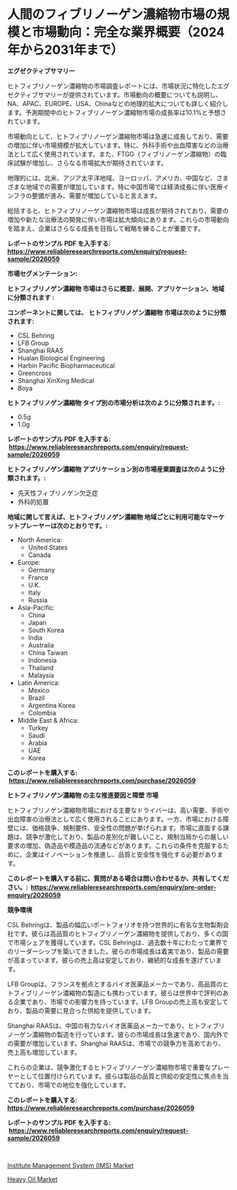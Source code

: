 <p><h1>人間のフィブリノーゲン濃縮物市場の規模と市場動向：完全な業界概要（2024年から2031年まで）</h1></p><p><strong>エグゼクティブサマリー</strong></p>
<p><p>ヒトフィブリノーゲン濃縮物の市場調査レポートには、市場状況に特化したエグゼクティブサマリーが提供されています。市場動向の概要についても説明し、NA、APAC、EUROPE、USA、Chinaなどの地理的拡大についても詳しく紹介します。予測期間中のヒトフィブリノーゲン濃縮物市場の成長率は10.1%と予想されています。</p><p>市場動向として、ヒトフィブリノーゲン濃縮物市場は急速に成長しており、需要の増加に伴い市場規模が拡大しています。特に、外科手術や出血障害などの治療法として広く使用されています。また、FTGG（フィブリノーゲン濃縮物）の臨床試験が増加し、さらなる市場拡大が期待されています。</p><p>地理的には、北米、アジア太平洋地域、ヨーロッパ、アメリカ、中国など、さまざまな地域での需要が増加しています。特に中国市場では経済成長に伴い医療インフラの整備が進み、需要が増加していると言えます。</p><p>総括すると、ヒトフィブリノーゲン濃縮物市場は成長が期待されており、需要の増加や新たな治療法の開発に伴い市場は拡大傾向にあります。これらの市場動向を踏まえ、企業はさらなる成長を目指して戦略を練ることが重要です。</p></p>
<p><strong>レポートのサンプル PDF を入手する: <a href="https://www.reliableresearchreports.com/enquiry/request-sample/2026059">https://www.reliableresearchreports.com/enquiry/request-sample/2026059</a></strong></p>
<p><strong>市場セグメンテーション:</strong></p>
<p><strong> ヒトフィブリノゲン濃縮物 市場はさらに概要、展開、アプリケーション、地域に分類されます :</strong></p>
<p><strong>コンポーネントに関しては、 ヒトフィブリノゲン濃縮物 市場は次のように分類されます: &nbsp;</strong></p>
<p><ul><li>CSL Behring</li><li>LFB Group</li><li>Shanghai RAAS</li><li>Hualan Biological Engineering</li><li>Harbin Pacific Biopharmaceutical</li><li>Greencross</li><li>Shanghai XinXing Medical</li><li>Boya</li></ul></p>
<p><strong> ヒトフィブリノゲン濃縮物 タイプ別の市場分析は次のように分類されます。:</strong></p>
<p><ul><li>0.5g</li><li>1.0g</li></ul></p>
<p><strong>レポートのサンプル PDF を入手する: &nbsp;<a href="https://www.reliableresearchreports.com/enquiry/request-sample/2026059">https://www.reliableresearchreports.com/enquiry/request-sample/2026059</a></strong></p>
<p><strong> ヒトフィブリノゲン濃縮物 アプリケーション別の市場産業調査は次のように分類されます。:</strong></p>
<p><ul><li>先天性フィブリノゲン欠乏症</li><li>外科的処置</li></ul></p>
<p><strong>地域に関して言えば、ヒトフィブリノゲン濃縮物 地域ごとに利用可能なマーケットプレーヤーは次のとおりです。:</strong></p>
<p><ul>
    <li>
        North America:
        <ul>
            <li>United States</li>
            <li>Canada</li>
        </ul>
    </li>
    <li>
        Europe:
        <ul>
            <li>Germany</li>
            <li>France</li>
            <li>U.K.</li>
            <li>Italy</li>
            <li>Russia</li>
        </ul>
    </li>
    <li>
        Asia-Pacific:
        <ul>
            <li>China</li>
            <li>Japan</li>
            <li>South Korea</li>
            <li>India</li>
            <li>Australia</li>
            <li>China Taiwan</li>
            <li>Indonesia</li>
            <li>Thailand</li>
            <li>Malaysia</li>
        </ul>
    </li>
    <li>
        Latin America:
        <ul>
            <li>Mexico</li>
            <li>Brazil</li>
            <li>Argentina Korea</li>
            <li>Colombia</li>
        </ul>
    </li>
    <li>
        Middle East & Africa:
        <ul>
            <li>Turkey</li>
            <li>Saudi</li>
            <li>Arabia</li>
            <li>UAE</li>
            <li>Korea</li>
        </ul>
    </li>
    </ul></p>
<p><strong>このレポートを購入する: &nbsp;<a href="https://www.reliableresearchreports.com/purchase/2026059">https://www.reliableresearchreports.com/purchase/2026059</a></strong></p>
<p><strong>ヒトフィブリノゲン濃縮物 の主な推進要因と障壁 市場</strong></p>
<p><p>ヒトフィブリノゲン濃縮物市場における主要なドライバーは、高い需要、手術や出血障害の治療法として広く使用されることにあります。一方、市場における障壁には、価格競争、規制要件、安全性の問題が挙げられます。市場に直面する課題は、競争が激化しており、製品の差別化が難しいこと、規制当局からの厳しい要求の増加、偽造品や模造品の流通などがあります。これらの条件を克服するために、企業はイノベーションを推進し、品質と安全性を強化する必要があります。</p></p>
<p><strong>このレポートを購入する前に、質問がある場合は問い合わせるか、共有してください。:&nbsp; <a href="https://www.reliableresearchreports.com/enquiry/pre-order-enquiry/2026059">https://www.reliableresearchreports.com/enquiry/pre-order-enquiry/2026059</a></strong></p>
<p><strong>競争環境</strong></p>
<p><p>CSL Behringは、製品の幅広いポートフォリオを持つ世界的に有名な生物製剤会社です。彼らは高品質のヒトフィブリノーゲン濃縮物を提供しており、多くの国で市場シェアを獲得しています。CSL Behringは、過去数十年にわたって業界でのリーダーシップを築いてきました。彼らの市場成長は着実であり、製品の需要が高まっています。彼らの売上高は安定しており、継続的な成長を遂げています。</p><p>LFB Groupは、フランスを拠点とするバイオ医薬品メーカーであり、高品質のヒトフィブリノーゲン濃縮物の製造にも携わっています。彼らは世界中で評判のある企業であり、市場での影響力を持っています。LFB Groupの売上高も安定しており、製品の需要に見合った供給を提供しています。</p><p>Shanghai RAASは、中国の有力なバイオ医薬品メーカーであり、ヒトフィブリノーゲン濃縮物の製造を行っています。彼らの市場成長は急速であり、国内外での需要が増加しています。Shanghai RAASは、市場での競争力を高めており、売上高も増加しています。</p><p>これらの企業は、競争激化するヒトフィブリノーゲン濃縮物市場で重要なプレーヤーとして位置付けられています。彼らは製品の品質と供給の安定性に焦点を当てており、市場での地位を強化しています。</p></p>
<p><strong>このレポートを購入する: &nbsp; <a href="https://www.reliableresearchreports.com/purchase/2026059">https://www.reliableresearchreports.com/purchase/2026059</a></strong></p>
<p><strong>レポートのサンプル PDF を入手する: &nbsp;<a href="https://www.reliableresearchreports.com/enquiry/request-sample/2026059">https://www.reliableresearchreports.com/enquiry/request-sample/2026059</a></strong><strong></strong></p>
<p>&nbsp;</p>
<p><p><a href="https://butternut-bug-553.notion.site/Institute-Management-System-IMS-Market-Furnish-Information-about-Market-Size-Market-Share-Market-b902d19268324d4c8ff8a0cf79d09e1b">Institute Management System (IMS) Market</a></p><p><a href="https://github.com/Glendatilghmankmgz0rbhwpy/Market-Research-Report-List-1/blob/main/heavy-oil-market.md">Heavy Oil Market</a></p></p>